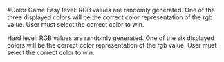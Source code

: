 #Color Game
Easy level:
RGB values are randomly generated. One of the three displayed colors will be the correct color representation of the rgb value. User must select the correct color to win.

Hard level:
RGB values are randomly generated. One of the six displayed colors will be the correct color representation of the rgb value. User must select the correct color to win.
